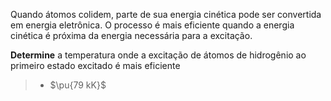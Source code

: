 Quando átomos colidem, parte de sua energia cinética pode ser convertida em energia eletrônica. O processo é mais eficiente quando a energia cinética é próxima da energia necessária para a excitação.

**Determine** a temperatura onde a excitação de átomos de hidrogênio ao primeiro estado excitado é mais eficiente

> - $\pu{79 kK}$

